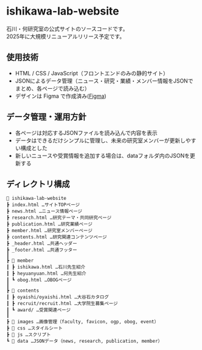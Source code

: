 # ishikawa-lab-website
石川・何研究室の公式サイトのソースコードです。  
2025年に大規模リニューアルリリース予定です。

## 使用技術
- HTML / CSS / JavaScript（フロントエンドのみの静的サイト）
- JSONによるデータ管理（ニュース・研究・業績・メンバー情報をJSONでまとめ、各ページで読み込む）
- デザインは Figma で作成済み([Figma](https://www.figma.com/design/6ZfSHxZCg8mhkg74R0XxKN/ishikawa-lab-website?node-id=576-923&t=mzFruA42YhejmUOL-1))

## データ管理・運用方針
- 各ページは対応するJSONファイルを読み込んで内容を表示
- データはできるだけシンプルに管理し、未来の研究室メンバーが更新しやすい構成とした
- 新しいニュースや受賞情報を追加する場合は、dataフォルダ内のJSONを更新する

## ディレクトリ構成
```
📁 ishikawa-lab-website
┣ index.html …サイトTOPページ  
┣ news.html …ニュース情報ページ  
┣ research.html …研究テーマ・共同研究ページ  
┣ publication.html …研究業績ページ  
┣ member.html …研究室メンバーページ  
┣ contents.html …研究関連コンテンツページ  
┣ _header.html …共通ヘッダー  
┣ _footer.html …共通フッター  
┃  
┣ 📁 member  
┃ ┣ ishikawa.html …石川先生紹介  
┃ ┣ heyuanyuan.html …何先生紹介  
┃ ┗ obog.html …OBOGページ  
┃  
┣ 📁 contents  
┃ ┣ oyaishi/oyaishi.html …大谷石カタログ  
┃ ┣ recruit/recruit.html …大学院生募集ページ  
┃ ┗ award/ …受賞関連ページ  
┃  
┣ 📁 images …画像管理（faculty, favicon, ogp, obog, event）  
┣ 📁 css …スタイルシート  
┣ 📁 js …スクリプト  
┗ 📁 data …JSONデータ（news, research, publication, member）
```